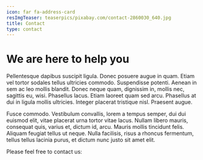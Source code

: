 ```yaml
---
icon: far fa-address-card
resImgTeaser: teaserpics/pixabay.com/contact-2860030_640.jpg
title: Contact
type: contact
---
```


# We are here to help you

Pellentesque dapibus suscipit ligula. Donec posuere augue in quam.
Etiam vel tortor sodales tellus ultricies commodo. Suspendisse
potenti. Aenean in sem ac leo mollis blandit. Donec neque quam,
dignissim in, mollis nec, sagittis eu, wisi. Phasellus lacus. Etiam
laoreet quam sed arcu. Phasellus at dui in ligula mollis ultricies.
Integer placerat tristique nisl. Praesent augue. 

Fusce commodo. Vestibulum convallis, lorem a tempus semper, dui dui
euismod elit, vitae placerat urna tortor vitae lacus. Nullam libero
mauris, consequat quis, varius et, dictum id, arcu. Mauris mollis
tincidunt felis. Aliquam feugiat tellus ut neque. Nulla facilisis,
risus a rhoncus fermentum, tellus tellus lacinia purus, et dictum nunc
justo sit amet elit.

Please feel free to contact us:
